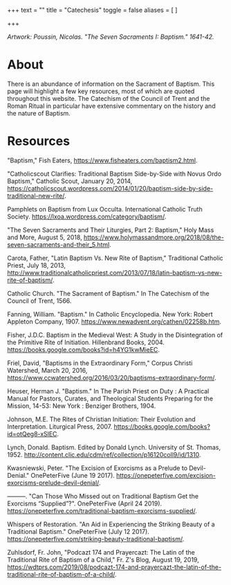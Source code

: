 +++
text = ""
title = "Catechesis"
toggle = false
aliases = [
]

+++

_Artwork: Poussin, Nicolas. "The Seven Sacraments I: Baptism." 1641-42._

# About

There is an abundance of information on the Sacrament of Baptism. This page will highlight a few key resources, most of which are quoted throughout this website. The Catechism of the Council of Trent and the Roman Ritual in particular have extensive commentary on the history and the nature of Baptism. 

# Resources

"Baptism," Fish Eaters, https://www.fisheaters.com/baptism2.html.

"Catholicscout Clarifies: Traditional Baptism Side-by-Side with Novus Ordo Baptism," Catholic Scout, January 20, 2014, https://catholicscout.wordpress.com/2014/01/20/baptism-side-by-side-traditional-new-rite/.

Pamphlets on Baptism from Lux Occulta. International Catholic Truth Society. https://lxoa.wordpress.com/category/baptism/.

"The Seven Sacraments and Their Liturgies, Part 2: Baptism," Holy Mass and More, August 5, 2018, https://www.holymassandmore.org/2018/08/the-seven-sacraments-and-their_5.html.

Carota, Father, "Latin Baptism Vs. New Rite of Baptism," Traditional Catholic Priest, July 18, 2013, http://www.traditionalcatholicpriest.com/2013/07/18/latin-baptism-vs-new-rite-of-baptism/.

Catholic Church. "The Sacrament of Baptism." In The Catechism of the Council of Trent, 1566.

Fanning, William. "Baptism." In Catholic Encyclopedia. New York: Robert Appleton Company, 1907. https://www.newadvent.org/cathen/02258b.htm.

Fisher, J.D.C. Baptism in the Medieval West: A Study in the Disintegration of the Primitive Rite of Initiation. Hillenbrand Books, 2004. https://books.google.com/books?id=h4YG1kwMieEC.

Friel, David, "Baptisms in the Extraordinary Form," Corpus Christi Watershed, March 20, 2016, https://www.ccwatershed.org/2016/03/20/baptisms-extraordinary-form/.

Heuser, Herman J. "Baptism." In The Parish Priest on Duty : A Practical Manual for Pastors, Curates, and Theological Students Preparing for the Mission, 14-53: New York : Benziger Brothers, 1904.

Johnson, M.E. The Rites of Christian Initiation: Their Evolution and Interpretation. Liturgical Press, 2007. https://books.google.com/books?id=otQeg8-xSlEC.

Lynch, Donald. Baptism. Edited by Donald Lynch. University of St. Thomas, 1952. http://content.clic.edu/cdm/ref/collection/p16120coll9/id/1310.

Kwasniewski, Peter. "The Excision of Exorcisms as a Prelude to Devil-Denial." OnePeterFive  (June 19 2017). https://onepeterfive.com/excision-exorcisms-prelude-devil-denial/.

———. "Can Those Who Missed out on Traditional Baptism Get the Exorcisms “Supplied”?". OnePeterFive  (April 24 2019). https://onepeterfive.com/traditional-baptism-exorcisms-supplied/.

Whispers of Restoration. "An Aid in Experiencing the Striking Beauty of a Traditional Baptism." OnePeterFive  (July 12 2017). https://onepeterfive.com/striking-beauty-traditional-baptism/.

Zuhlsdorf, Fr. John, "Podcazt 174 and Prayercazt: The Latin of the Traditional Rite of Baptism of a Child," Fr. Z's Blog, August 19, 2019, https://wdtprs.com/2019/08/podcazt-174-and-prayercazt-the-latin-of-the-traditional-rite-of-baptism-of-a-child/.


